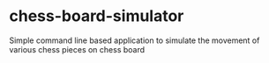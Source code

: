 # chess-board-simulator
Simple command line based application to simulate the movement of various chess pieces on chess board
